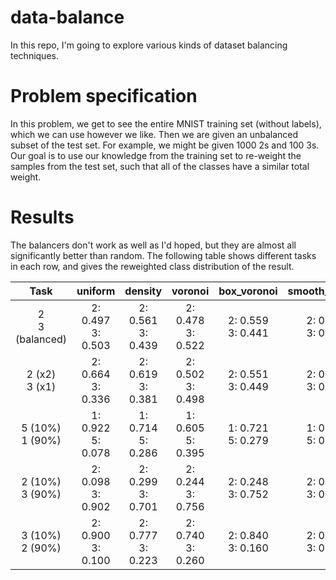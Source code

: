 # data-balance

In this repo, I'm going to explore various kinds of dataset balancing techniques.

# Problem specification

In this problem, we get to see the entire MNIST training set (without labels), which we can use however we like. Then we are given an unbalanced subset of the test set. For example, we might be given 1000 2s and 100 3s. Our goal is to use our knowledge from the training set to re-weight the samples from the test set, such that all of the classes have a similar total weight.

# Results

The balancers don't work as well as I'd hoped, but they are almost all significantly better than random. The following table shows different tasks in each row, and gives the reweighted class distribution of the result.

| Task | uniform | density | voronoi | box_voronoi | smooth_voronoi | cluster | kde |
|:-:|:-:|:-:|:-:|:-:|:-:|:-:|:-:|
| 2<br>3 (balanced) | 2: 0.497<br>3: 0.503 | 2: 0.561<br>3: 0.439 | 2: 0.478<br>3: 0.522 | 2: 0.559<br>3: 0.441 | 2: 0.557<br>3: 0.443 | 2: 0.493<br>3: 0.507 | 2: 0.461<br>3: 0.539 |
| 2 (x2)<br>3 (x1) | 2: 0.664<br>3: 0.336 | 2: 0.619<br>3: 0.381 | 2: 0.502<br>3: 0.498 | 2: 0.551<br>3: 0.449 | 2: 0.615<br>3: 0.385 | 2: 0.642<br>3: 0.358 | 2: 0.526<br>3: 0.474 |
| 5 (10%)<br>1 (90%) | 1: 0.922<br>5: 0.078 | 1: 0.714<br>5: 0.286 | 1: 0.605<br>5: 0.395 | 1: 0.721<br>5: 0.279 | 1: 0.765<br>5: 0.235 | 1: 0.840<br>5: 0.160 | 1: 0.482<br>5: 0.518 |
| 2 (10%)<br>3 (90%) | 2: 0.098<br>3: 0.902 | 2: 0.299<br>3: 0.701 | 2: 0.244<br>3: 0.756 | 2: 0.248<br>3: 0.752 | 2: 0.378<br>3: 0.622 | 2: 0.147<br>3: 0.853 | 2: 0.216<br>3: 0.784 |
| 3 (10%)<br>2 (90%) | 2: 0.900<br>3: 0.100 | 2: 0.777<br>3: 0.223 | 2: 0.740<br>3: 0.260 | 2: 0.840<br>3: 0.160 | 2: 0.727<br>3: 0.273 | 2: 0.831<br>3: 0.169 | 2: 0.734<br>3: 0.266 |
